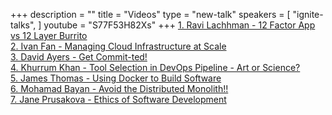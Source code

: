 +++
description = ""
title = "Videos"
type = "new-talk"
speakers = [
        "ignite-talks",
]
youtube = "S77F53H82Xs"
+++
<a href="https://www.devopsdays.org/events/2018-dallas/program/ravi-lachhman">1. Ravi Lachhman - 12 Factor App vs 12 Layer Burrito</a><br>
<a href="https://www.devopsdays.org/events/2018-dallas/program/ivan-fan">2. Ivan Fan - Managing Cloud Infrastructure at Scale</a><br>
<a href="https://www.devopsdays.org/events/2018-dallas/program/david-ayers">3. David Ayers - Get Commit-ted!</a><br>
<a href="https://www.devopsdays.org/events/2018-dallas/program/khurrum-khan">4. Khurrum Khan - Tool Selection in DevOps Pipeline - Art or Science?</a><br>
<a href="https://www.devopsdays.org/events/2018-dallas/program/james-thomas">5. James Thomas - Using Docker to Build Software</a><br>
<a href="https://www.devopsdays.org/events/2018-dallas/program/mohamad-bayan">6. Mohamad Bayan - Avoid the Distributed Monolith!!</a><br>
<a href="https://www.devopsdays.org/events/2018-dallas/program/jane-prusakova">7. Jane Prusakova - Ethics of Software Development</a><br>